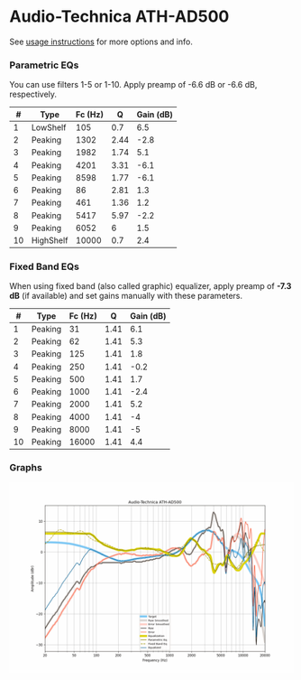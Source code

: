 # Audio-Technica ATH-AD500
See [usage instructions](https://github.com/jaakkopasanen/AutoEq#usage) for more options and info.

### Parametric EQs
You can use filters 1-5 or 1-10. Apply preamp of -6.6 dB or -6.6 dB, respectively.

|   # | Type      |   Fc (Hz) |    Q |   Gain (dB) |
|-----|-----------|-----------|------|-------------|
|   1 | LowShelf  |       105 | 0.7  |         6.5 |
|   2 | Peaking   |      1302 | 2.44 |        -2.8 |
|   3 | Peaking   |      1982 | 1.74 |         5.1 |
|   4 | Peaking   |      4201 | 3.31 |        -6.1 |
|   5 | Peaking   |      8598 | 1.77 |        -6.1 |
|   6 | Peaking   |        86 | 2.81 |         1.3 |
|   7 | Peaking   |       461 | 1.36 |         1.2 |
|   8 | Peaking   |      5417 | 5.97 |        -2.2 |
|   9 | Peaking   |      6052 | 6    |         1.5 |
|  10 | HighShelf |     10000 | 0.7  |         2.4 |

### Fixed Band EQs
When using fixed band (also called graphic) equalizer, apply preamp of **-7.3 dB** (if available) and set gains manually with these parameters.

|   # | Type    |   Fc (Hz) |    Q |   Gain (dB) |
|-----|---------|-----------|------|-------------|
|   1 | Peaking |        31 | 1.41 |         6.1 |
|   2 | Peaking |        62 | 1.41 |         5.3 |
|   3 | Peaking |       125 | 1.41 |         1.8 |
|   4 | Peaking |       250 | 1.41 |        -0.2 |
|   5 | Peaking |       500 | 1.41 |         1.7 |
|   6 | Peaking |      1000 | 1.41 |        -2.4 |
|   7 | Peaking |      2000 | 1.41 |         5.2 |
|   8 | Peaking |      4000 | 1.41 |        -4   |
|   9 | Peaking |      8000 | 1.41 |        -5   |
|  10 | Peaking |     16000 | 1.41 |         4.4 |

### Graphs
![](./Audio-Technica%20ATH-AD500.png)
